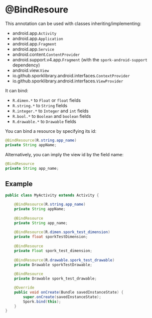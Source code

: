 # @BindResoure

This annotation can be used with classes inheriting/implementing:

- android.app.`Activity`
- android.app.`Application`
- android.app.`Fragment`
- android.app.`Service`
- android.content.`ContentProvider`
- android.support.v4.app.`Fragment` (with the `spork-android-support` dependency)
- android.view.`View`
- io.github.sporklibrary.android.interfaces.`ContextProvider`
- io.github.sporklibrary.android.interfaces.`ViewProvider`

It can bind:

- `R.dimen.*` to `Float` or `float` fields
- `R.string.*` to `String` fields
- `R.integer.*` to `Integer` and `int` fields
- `R.bool.*` to `Boolean` and `boolean` fields
- `R.drawable.*` to `Drawable` fields

You can bind a resource by specifying its id:

```java
@BindResource(R.string.app_name)
private String appName;
```

Alternatively, you can imply the view id by the field name:

```java
@BindResource
private String app_name;
```

## Example

```java
public class MyActivity extends Activity {

    @BindResource(R.string.app_name)
    private String appName;
    
    @BindResource
    private String app_name;
    
    @BindResource(R.dimen.spork_test_dimension)
    private float sporkTestDimension;
    
    @BindResource
    private Float spork_test_dimension;
    
    @BindResource(R.drawable.spork_test_drawable)
    private Drawable sporkTestDrawable;
    
    @BindResource
    private Drawable spork_test_drawable;

    @Override
    public void onCreate(Bundle savedInstanceState) {
        super.onCreate(savedInstanceState);
        Spork.bind(this);
    }
}
```